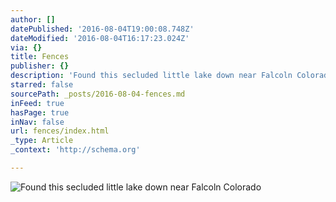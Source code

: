 ```yaml
---
author: []
datePublished: '2016-08-04T19:00:08.748Z'
dateModified: '2016-08-04T16:17:23.024Z'
via: {}
title: Fences
publisher: {}
description: 'Found this secluded little lake down near Falcoln Colorado '
starred: false
sourcePath: _posts/2016-08-04-fences.md
inFeed: true
hasPage: true
inNav: false
url: fences/index.html
_type: Article
_context: 'http://schema.org'

---
```

![Found this secluded little lake down near Falcoln Colorado ](https://the-grid-user-content.s3-us-west-2.amazonaws.com/4a7d9487-743b-4771-b371-75065b1f7289.jpg)